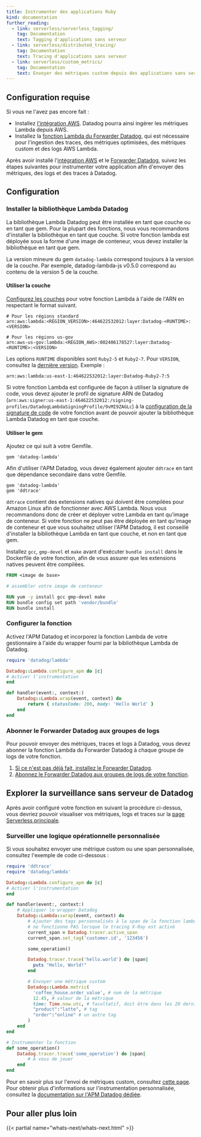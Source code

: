 ```yaml
---
title: Instrumenter des applications Ruby
kind: documentation
further_reading:
  - link: serverless/serverless_tagging/
    tag: Documentation
    text: Tagging d'applications sans serveur
  - link: serverless/distributed_tracing/
    tag: Documentation
    text: Tracing d'applications sans serveur
  - link: serverless/custom_metrics/
    tag: Documentation
    text: Envoyer des métriques custom depuis des applications sans serveur
---
```

## Configuration requise

Si vous ne l'avez pas encore fait :

- Installez [l'intégration AWS][1]. Datadog pourra ainsi ingérer les métriques Lambda depuis AWS.
- Installez la [fonction Lambda du Forwarder Datadog][2], qui est nécessaire pour l'ingestion des traces, des métriques optimisées, des métriques custom et des logs AWS Lambda.

Après avoir installé l'[intégration AWS][1] et le [Forwarder Datadog][2], suivez les étapes suivantes pour instrumenter votre application afin d'envoyer des métriques, des logs et des traces à Datadog.

## Configuration

### Installer la bibliothèque Lambda Datadog

La bibliothèque Lambda Datadog peut être installée en tant que couche ou en tant que gem. Pour la plupart des fonctions, nous vous recommandons d'installer la bibliothèque en tant que couche. Si votre fonction lambda est déployée sous la forme d'une image de conteneur, vous devez installer la bibliothèque en tant que gem.

La version mineure du gem `datadog-lambda` correspond toujours à la version de la couche. Par exemple, datadog-lambda-js v0.5.0 correspond au contenu de la version 5 de la couche.

#### Utiliser la couche

[Configurez les couches][3] pour votre fonction Lambda à l'aide de l'ARN en respectant le format suivant.

```
# Pour les régions standard
arn:aws:lambda:<RÉGION_VERSION>:464622532012:layer:Datadog-<RUNTIME>:<VERSION>

# Pour les régions us-gov
arn:aws-us-gov:lambda:<RÉGION_AWS>:002406178527:layer:Datadog-<RUNTIME>:<VERSION>
```

Les options `RUNTIME` disponibles sont `Ruby2-5` et `Ruby2-7`. Pour `VERSION`, consultez la [dernière version][4]. Exemple :

```
arn:aws:lambda:us-east-1:464622532012:layer:Datadog-Ruby2-7:5
```

Si votre fonction Lambda est configurée de façon à utiliser la signature de code, vous devez ajouter le profil de signature ARN de Datadog (`arn:aws:signer:us-east-1:464622532012:/signing-profiles/DatadogLambdaSigningProfile/9vMI9ZAGLc`) à la [configuration de la signature de code][10] de votre fonction avant de pouvoir ajouter la bibliothèque Lambda Datadog en tant que couche.

#### Utiliser le gem

Ajoutez ce qui suit à votre Gemfile.

```Gemfile
gem 'datadog-lambda'
```

Afin d'utiliser l'APM Datadog, vous devez également ajouter `ddtrace` en tant que dépendance secondaire dans votre Gemfile.

```Gemfile
gem 'datadog-lambda'
gem 'ddtrace'
```

`ddtrace` contient des extensions natives qui doivent être compilées pour Amazon Linux afin de fonctionner avec AWS Lambda. Nous vous recommandons donc de créer et déployer votre Lambda en tant qu'image de conteneur. Si votre fonction ne peut pas être déployée en tant qu'image de conteneur et que vous souhaitez utiliser l'APM Datadog, il est conseillé d'installer la bibliothèque Lambda en tant que couche, et non en tant que gem.

Installez `gcc`, `gmp-devel` et `make` avant d'exécuter `bundle install` dans le Dockerfile de votre fonction, afin de vous assurer que les extensions natives peuvent être compilées. 

```dockerfile
FROM <image de base>

# assembler votre image de conteneur

RUN yum -y install gcc gmp-devel make
RUN bundle config set path 'vendor/bundle'
RUN bundle install
```

### Configurer la fonction

Activez l'APM Datadog et incorporez la fonction Lambda de votre gestionnaire à l'aide du wrapper fourni par la bibliothèque Lambda de Datadog.

```ruby
require 'datadog/lambda'

Datadog::Lambda.configure_apm do |c|
# Activer l'instrumentation
end

def handler(event:, context:)
    Datadog::Lambda.wrap(event, context) do
        return { statusCode: 200, body: 'Hello World' }
    end
end
```

### Abonner le Forwarder Datadog aux groupes de logs

Pour pouvoir envoyer des métriques, traces et logs à Datadog, vous devez abonner la fonction Lambda du Forwarder Datadog à chaque groupe de logs de votre fonction.

1. [Si ce n'est pas déjà fait, installez le Forwarder Datadog][2].
2. [Abonnez le Forwarder Datadog aux groupes de logs de votre fonction][6].

## Explorer la surveillance sans serveur de Datadog

Après avoir configuré votre fonction en suivant la procédure ci-dessus, vous devriez pouvoir visualiser vos métriques, logs et traces sur la [page Serverless principale][7].

### Surveiller une logique opérationnelle personnalisée

Si vous souhaitez envoyer une métrique custom ou une span personnalisée, consultez l'exemple de code ci-dessous :

```ruby
require 'ddtrace'
require 'datadog/lambda'

Datadog::Lambda.configure_apm do |c|
# Activer l'instrumentation
end

def handler(event:, context:)
    # Appliquer le wrapper Datadog
    Datadog::Lambda::wrap(event, context) do
        # Ajouter des tags personnalisés à la span de la fonction lambda,
        # ne fonctionne PAS lorsque le tracing X-Ray est activé
        current_span = Datadog.tracer.active_span
        current_span.set_tag('customer.id', '123456')

        some_operation()

        Datadog.tracer.trace('hello.world') do |span|
          puts "Hello, World!"
        end

        # Envoyer une métrique custom
        Datadog::Lambda.metric(
          'coffee_house.order_value', # nom de la métrique
          12.45, # valeur de la métrique
          time: Time.now.utc, # facultatif, doit être dans les 20 dernières minutes
          "product":"latte", # tag
          "order":"online" # un autre tag
        )
    end
end

# Instrumenter la fonction
def some_operation()
    Datadog.tracer.trace('some_operation') do |span|
        # À vous de jouer
    end
end
```

Pour en savoir plus sur l'envoi de métriques custom, consultez [cette page][8]. Pour obtenir plus d'informations sur l'instrumentation personnalisée, consultez la [documentation sur l'APM Datadog dédiée][9].

## Pour aller plus loin

{{< partial name="whats-next/whats-next.html" >}}

[1]: /fr/integrations/amazon_web_services/
[2]: /fr/serverless/forwarder/
[3]: https://docs.aws.amazon.com/lambda/latest/dg/configuration-layers.html
[4]: https://github.com/DataDog/datadog-lambda-layer-rb/releases
[5]: https://rubygems.org/gems/datadog-lambda
[6]: /fr/logs/guide/send-aws-services-logs-with-the-datadog-lambda-function/#collecting-logs-from-cloudwatch-log-group
[7]: https://app.datadoghq.com/functions
[8]: /fr/serverless/custom_metrics?tab=ruby
[9]: /fr/tracing/custom_instrumentation/ruby/
[10]: https://docs.aws.amazon.com/lambda/latest/dg/configuration-codesigning.html#config-codesigning-config-update